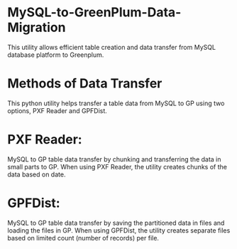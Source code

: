 # MySQL-to-GreenPlum-Data-Migration
This utility allows efficient table creation and data transfer from MySQL database platform to Greenplum. 

# Methods of Data Transfer
This python utility helps transfer a table data from MySQL to GP using two options, PXF Reader and GPFDist.
# PXF Reader: 
MySQL to GP table data transfer by chunking and transferring the data in small parts to GP. When using PXF Reader, the utility 
creates chunks of the data based on date.
# GPFDist: 
MySQL to GP table data transfer by saving the partitioned data in files and loading the files in GP. When using GPFDist, the utility 
creates separate files based on limited count (number of records) per file.

